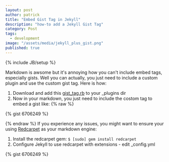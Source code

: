 ```yaml
---
layout: post
author: patrick
title: "Embed Gist Tag in Jekyll"
description: "how-to add a Jekyll Gist Tag"
category: Post
tags: 
  - development
image: "/assets/media/jekyll_plus_gist.png"
published: true
---
```

{% include JB/setup %}

Markdown is awsome but it's annoying how you can't include embed tags, especially gists.  Well you can actually, you just need to include a custom plugin and use the custom gist tag.  Here is how:

1. Download and add this [gist_tag.rb](https://gist.github.com/imathis/1027674) to your _plugins dir
2. Now in your markdown, you just need to include the costom tag to embed a gist like:
{% raw %}

{% gist 6706249 %}

{% endraw %}
If you experience any issues, you might want to ensure your using [Redcarpet](https://github.com/vmg/redcarpet) as your markdown engine:

1. Install the redcarpet gem:
`$ [sudo] gem install redcarpet`
2. Configure Jekyll to use redcarpet with extensions - edit _config.yml

{% gist 6706249 %}
